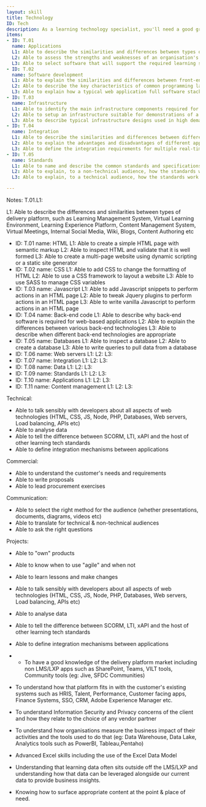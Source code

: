 ```yaml
---
layout: skill
title: Technology
ID: Tech
description: As a learning technology specialist, you'll need a good grasp of the technologies that underpin websites, mobile apps, communication tools and the connections between them.
items:
- ID: T.01
  name: Applications
  L1: Able to describe the similarities and differences between types of delivery platform
  L2: Able to assess the strengths and weaknesses of an organisation's existing technology landscape in the context of learning.
  L3: Able to select software that will support the required learning strategy whilst fitting into the organisation's existing technology landscape.
- ID: T.02
  name: Software development
  L1: Able to explain the similarities and differences between front-end and back-end development
  L2: Able to describe the key characteristics of common programming languages and associated frameworks
  L3: Able to explain how a typical web application full software stack works together
- ID: T.03
  name: Infrastructure
  L1: Able to identify the main infrastructure components required for web application delivery
  L2: Able to setup an infrastructure suitable for demonstrations of a web application
  L3: Able to describe typical infrastructure designs used in high demand applications
- ID: T.04
  name: Integration
  L1: Able to describe the similarities and differences between different approaches to data integration
  L2: Able to explain the advantages and disadvantages of different approaches to data integration
  L3: Able to define the integration requirements for multiple real-time and batch processes between two or more systems
- ID: T.05
  name: Standards
  L1: Able to name and describe the common standards and specifications in use within the Training and Education industries
  L2: Able to explain, to a non-technical audience, how the standards work
  L3: Able to explain, to a technical audience, how the standards work

---
```

Notes:
T.01.L1:

  L1: Able to describe the differences and similarities between types of delivery platform, such as Learning Management System, Virtual Learning Environment, Learning Experience Platform, Content Management System, Virtual Meetings, Internal Social Media, Wiki, Blogs, Content Authoring etc


- ID: T.01
  name: HTML
  L1: Able to create a simple HTML page with semantic markup
  L2: Able to inspect HTML and validate that it is well formed
  L3: Able to create a multi-page website using dynamic scripting or a static site generator
- ID: T.02
  name: CSS
  L1: Able to add CSS to change the formatting of HTML
  L2: Able to use a CSS framework to layout a website 
  L3: Able to use SASS to manage CSS variables
- ID: T.03
  name: Javascript
  L1: Able to add Javascript snippets to perform actions in an HTML page
  L2: Able to tweak Jquery plugins to perform actions in an HTML page
  L3: Able to write vanilla Javascript to perform actions in an HTML page
- ID: T.04
  name: Back-end code
  L1: Able to describe why back-end software is required for web-based applications
  L2: Able to explain the differences between various back-end technologies
  L3: Able to describe when different back-end technologies are appropriate
- ID: T.05
  name: Databases
  L1: Able to inspect a database
  L2: Able to create a database
  L3: Able to write queries to pull data from a database
- ID: T.06
  name: Web servers
  L1: 
  L2: 
  L3: 
- ID: T.07
  name: Integration
  L1: 
  L2: 
  L3:
- ID: T.08
  name: Data
  L1: 
  L2: 
  L3:  
- ID: T.09
  name: Standards
  L1: 
  L2: 
  L3: 
- ID: T.10
  name: Applications
  L1: 
  L2: 
  L3:
- ID: T.11
  name: Content management
  L1: 
  L2: 
  L3: 

Technical:
- Able to talk sensibly with developers about all aspects of web technologies (HTML, CSS, JS, Node, PHP, Databases, Web servers, Load balancing, APIs etc)
- Able to analyse data
- Able to tell the difference between SCORM, LTI, xAPI and the host of other learning tech standards
- Able to define integration mechanisms between applications



Commercial:
- Able to understand the customer's needs and requirements
- Able to write proposals
- Able to lead procurement exercises

Communication:
- Able to select the right method for the audience (whether presentations, documents, diagrams, videos etc)
- Able to translate for technical & non-technical audiences
- Able to ask the right questions

Projects:
- Able to "own" products
- Able to know when to use "agile" and when not
- Able to learn lessons and make changes

- Able to talk sensibly with developers about all aspects of web technologies (HTML, CSS, JS, Node, PHP, Databases, Web servers, Load balancing, APIs etc)
- Able to analyse data
- Able to tell the difference between SCORM, LTI, xAPI and the host of other learning tech standards
- Able to define integration mechanisms between applications
- - To have a good knowledge of the delivery platform market including non LMS/LXP apps such as SharePoint, Teams, VILT tools, Community tools (eg: Jive, SFDC Communities)
- To understand how that platform fits in with the customer's existing systems such as HRIS, Talent, Performance, Customer facing apps, Finance Systems, SSO, CRM, Adobe Experience Manager etc.
- To understand Information Security and Privacy concerns of the client and how they relate to the choice of any vendor partner
- To understand how organisations measure the business impact of their activities and the tools used to do that (eg: Data Warehouse, Data Lake, Analytics tools such as PowerBI, Tableau,Pentaho)
- Advanced Excel skills including the use of the Excel Data Model
- Understanding that learning data often sits outside off the LMS/LXP and understanding how that data can be leveraged alongside our current data to provide business insights.
- Knowing how to surface appropriate content at the point & place of need.

